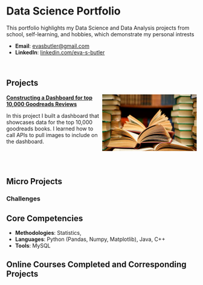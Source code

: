 # Data Science Portfolio
This portfolio highlights my Data Science and Data Analysis projects from school, self-learning, and hobbies, which demonstrate my personal intrests

- **Email**: [evasbutler@gmail.com](evasbutler@gmail.com)
- **LinkedIn**: [linkedin.com/eva-s-butler](https://www.linkedin.com/in/eva-s-butler/)

<br />

## Projects

<img align="right" width="250" height="150" src="books.jpg"> **[Constructing a Dashboard for top 10,000 Goodreads Reviews](https://github.com/eva-butler/DS4003_evabutler)**

In this project I built a dashboard that showcases data for the top 10,000 goodreads books. I learned how to call APIs to pull images to include on the dashboard.

#

<br />

## Micro Projects

### Challenges

## Core Competencies

- **Methodologies**: Statistics, 
- **Languages**: Python (Pandas, Numpy, Matplotlib), Java, C++
- **Tools**: MySQL

## Online Courses Completed and Corresponding Projects

